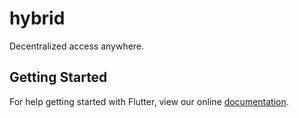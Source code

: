 # hybrid

Decentralized access anywhere.

## Getting Started

For help getting started with Flutter, view our online
[documentation](https://flutter.io/).
